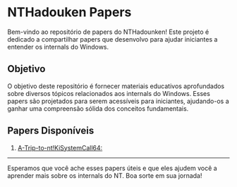 # NTHadouken Papers

Bem-vindo ao repositório de papers do NTHadounken! Este projeto é dedicado a compartilhar papers que desenvolvo para ajudar iniciantes a entender os internals do Windows.

## Objetivo

O objetivo deste repositório é fornecer materiais educativos aprofundados sobre diversos tópicos relacionados aos internals do Windows. Esses papers são projetados para serem acessíveis para iniciantes, ajudando-os a ganhar uma compreensão sólida dos conceitos fundamentais.

## Papers Disponíveis

1. [A-Trip-to-nt!KiSystemCall64: ](https://github.com/lnt0x80/My-Papers/blob/main/Paper-A-trip-to-nt!KiSystemCall64.pdf)

---

Esperamos que você ache esses papers úteis e que eles ajudem você a aprender mais sobre os internals do NT. Boa sorte em sua jornada!
